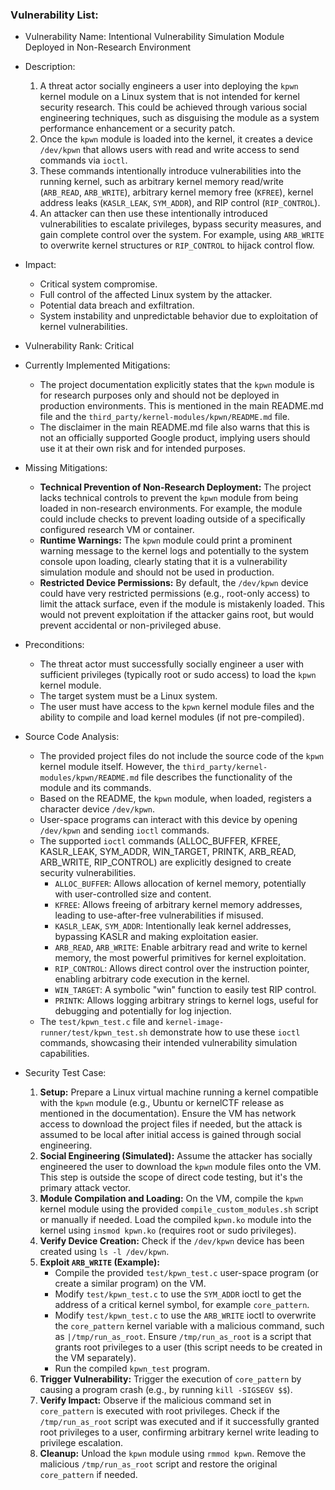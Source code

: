 ### Vulnerability List:

* Vulnerability Name: Intentional Vulnerability Simulation Module Deployed in Non-Research Environment
* Description:
    1. A threat actor socially engineers a user into deploying the `kpwn` kernel module on a Linux system that is not intended for kernel security research. This could be achieved through various social engineering techniques, such as disguising the module as a system performance enhancement or a security patch.
    2. Once the `kpwn` module is loaded into the kernel, it creates a device `/dev/kpwn` that allows users with read and write access to send commands via `ioctl`.
    3. These commands intentionally introduce vulnerabilities into the running kernel, such as arbitrary kernel memory read/write (`ARB_READ`, `ARB_WRITE`), arbitrary kernel memory free (`KFREE`), kernel address leaks (`KASLR_LEAK`, `SYM_ADDR`), and RIP control (`RIP_CONTROL`).
    4. An attacker can then use these intentionally introduced vulnerabilities to escalate privileges, bypass security measures, and gain complete control over the system. For example, using `ARB_WRITE` to overwrite kernel structures or `RIP_CONTROL` to hijack control flow.
* Impact:
    * Critical system compromise.
    * Full control of the affected Linux system by the attacker.
    * Potential data breach and exfiltration.
    * System instability and unpredictable behavior due to exploitation of kernel vulnerabilities.
* Vulnerability Rank: Critical
* Currently Implemented Mitigations:
    * The project documentation explicitly states that the `kpwn` module is for research purposes only and should not be deployed in production environments. This is mentioned in the main README.md file and the `third_party/kernel-modules/kpwn/README.md` file.
    * The disclaimer in the main README.md file also warns that this is not an officially supported Google product, implying users should use it at their own risk and for intended purposes.
* Missing Mitigations:
    * **Technical Prevention of Non-Research Deployment:** The project lacks technical controls to prevent the `kpwn` module from being loaded in non-research environments. For example, the module could include checks to prevent loading outside of a specifically configured research VM or container.
    * **Runtime Warnings:** The `kpwn` module could print a prominent warning message to the kernel logs and potentially to the system console upon loading, clearly stating that it is a vulnerability simulation module and should not be used in production.
    * **Restricted Device Permissions:** By default, the `/dev/kpwn` device could have very restricted permissions (e.g., root-only access) to limit the attack surface, even if the module is mistakenly loaded.  This would not prevent exploitation if the attacker gains root, but would prevent accidental or non-privileged abuse.
* Preconditions:
    * The threat actor must successfully socially engineer a user with sufficient privileges (typically root or sudo access) to load the `kpwn` kernel module.
    * The target system must be a Linux system.
    * The user must have access to the `kpwn` kernel module files and the ability to compile and load kernel modules (if not pre-compiled).
* Source Code Analysis:
    * The provided project files do not include the source code of the `kpwn` kernel module itself. However, the `third_party/kernel-modules/kpwn/README.md` file describes the functionality of the module and its commands.
    * Based on the README, the `kpwn` module, when loaded, registers a character device `/dev/kpwn`.
    * User-space programs can interact with this device by opening `/dev/kpwn` and sending `ioctl` commands.
    * The supported `ioctl` commands (ALLOC_BUFFER, KFREE, KASLR_LEAK, SYM_ADDR, WIN_TARGET, PRINTK, ARB_READ, ARB_WRITE, RIP_CONTROL) are explicitly designed to create security vulnerabilities.
        * `ALLOC_BUFFER`: Allows allocation of kernel memory, potentially with user-controlled size and content.
        * `KFREE`: Allows freeing of arbitrary kernel memory addresses, leading to use-after-free vulnerabilities if misused.
        * `KASLR_LEAK`, `SYM_ADDR`: Intentionally leak kernel addresses, bypassing KASLR and making exploitation easier.
        * `ARB_READ`, `ARB_WRITE`: Enable arbitrary read and write to kernel memory, the most powerful primitives for kernel exploitation.
        * `RIP_CONTROL`: Allows direct control over the instruction pointer, enabling arbitrary code execution in the kernel.
        * `WIN_TARGET`:  A symbolic "win" function to easily test RIP control.
        * `PRINTK`: Allows logging arbitrary strings to kernel logs, useful for debugging and potentially for log injection.
    * The `test/kpwn_test.c` file and `kernel-image-runner/test/kpwn_test.sh` demonstrate how to use these `ioctl` commands, showcasing their intended vulnerability simulation capabilities.

* Security Test Case:
    1. **Setup:** Prepare a Linux virtual machine running a kernel compatible with the `kpwn` module (e.g., Ubuntu or kernelCTF release as mentioned in the documentation). Ensure the VM has network access to download the project files if needed, but the attack is assumed to be local after initial access is gained through social engineering.
    2. **Social Engineering (Simulated):** Assume the attacker has socially engineered the user to download the `kpwn` module files onto the VM. This step is outside the scope of direct code testing, but it's the primary attack vector.
    3. **Module Compilation and Loading:** On the VM, compile the `kpwn` kernel module using the provided `compile_custom_modules.sh` script or manually if needed. Load the compiled `kpwn.ko` module into the kernel using `insmod kpwn.ko` (requires root or sudo privileges).
    4. **Verify Device Creation:** Check if the `/dev/kpwn` device has been created using `ls -l /dev/kpwn`.
    5. **Exploit `ARB_WRITE` (Example):**
        * Compile the provided `test/kpwn_test.c` user-space program (or create a similar program) on the VM.
        * Modify `test/kpwn_test.c` to use the `SYM_ADDR` ioctl to get the address of a critical kernel symbol, for example `core_pattern`.
        * Modify `test/kpwn_test.c` to use the `ARB_WRITE` ioctl to overwrite the `core_pattern` kernel variable with a malicious command, such as `|/tmp/run_as_root`.  Ensure `/tmp/run_as_root` is a script that grants root privileges to a user (this script needs to be created in the VM separately).
        * Run the compiled `kpwn_test` program.
    6. **Trigger Vulnerability:** Trigger the execution of `core_pattern` by causing a program crash (e.g., by running `kill -SIGSEGV $$`).
    7. **Verify Impact:** Observe if the malicious command set in `core_pattern` is executed with root privileges. Check if the `/tmp/run_as_root` script was executed and if it successfully granted root privileges to a user, confirming arbitrary kernel write leading to privilege escalation.
    8. **Cleanup:** Unload the `kpwn` module using `rmmod kpwn`. Remove the malicious `/tmp/run_as_root` script and restore the original `core_pattern` if needed.